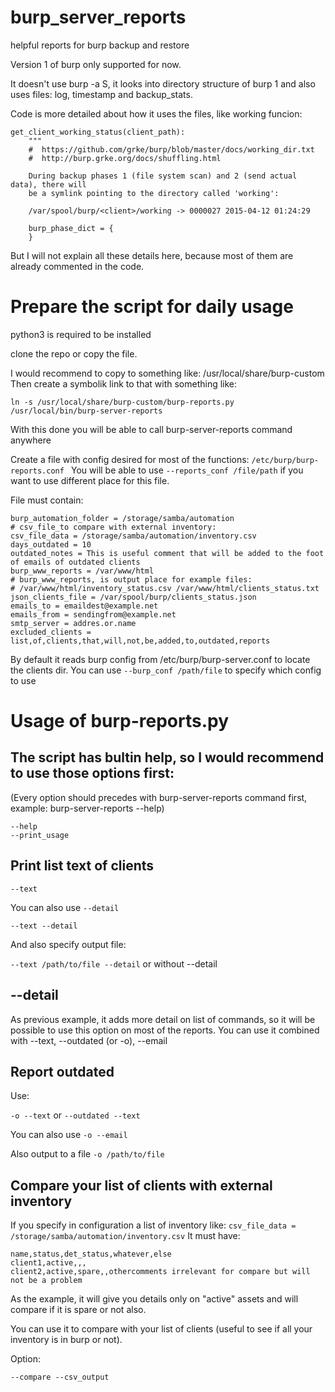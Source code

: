 # burp_server_reports
helpful reports for burp backup and restore

Version 1 of burp only supported for now.

It doesn't use burp -a S, it looks into directory structure of burp 1 and also uses files:
log, timestamp and backup_stats.

Code is more detailed about how it uses the files, like working funcion: 

```
get_client_working_status(client_path):
    """
    #  https://github.com/grke/burp/blob/master/docs/working_dir.txt
    #  http://burp.grke.org/docs/shuffling.html

    During backup phases 1 (file system scan) and 2 (send actual data), there will
    be a symlink pointing to the directory called 'working':

    /var/spool/burp/<client>/working -> 0000027 2015-04-12 01:24:29

    burp_phase_dict = {
    }
```

But I will not explain all these details here, because most of them are already commented in the code. 

# Prepare the script for daily usage

python3 is required to be installed

clone the repo or copy the file. 

I would recommend to copy to something like: /usr/local/share/burp-custom
Then create a symbolik link to that with something like: 

`ln -s /usr/local/share/burp-custom/burp-reports.py /usr/local/bin/burp-server-reports`

With this done you will be able to call burp-server-reports command anywhere

Create a file with config desired for most of the functions: `/etc/burp/burp-reports.conf `
You will be able to use `--reports_conf /file/path` if you want to use different place for this file.

File must contain: 

```
burp_automation_folder = /storage/samba/automation
# csv_file_to compare with external inventory:
csv_file_data = /storage/samba/automation/inventory.csv
days_outdated = 10
outdated_notes = This is useful comment that will be added to the foot of emails of outdated clients
burp_www_reports = /var/www/html
# burp_www_reports, is output place for example files:
# /var/www/html/inventory_status.csv /var/www/html/clients_status.txt
json_clients_file = /var/spool/burp/clients_status.json
emails_to = emaildest@example.net
emails_from = sendingfrom@example.net
smtp_server = addres.or.name
excluded_clients = list,of,clients,that,will,not,be,added,to,outdated,reports
```

By default it reads burp config from /etc/burp/burp-server.conf to locate the clients dir.
You can use `--burp_conf /path/file` to specify which config to use

# Usage of burp-reports.py

## The script has bultin help, so I would recommend to use those options first:

(Every option should precedes with burp-server-reports command first, example: burp-server-reports --help)
```
--help
--print_usage
```

## Print list text of clients

`--text`

You can also use `--detail`

`--text --detail`

And also specify output file:

`--text /path/to/file --detail` or without --detail 

## --detail 

As previous example, it adds more detail on list of commands, so it will be possible to use this option on most of the reports.
You can use it combined with --text, --outdated (or -o), --email

## Report outdated

Use: 

`-o --text` or `--outdated --text`

You can also use `-o --email`

Also output to a file `-o /path/to/file`

## Compare your list of clients with external inventory

If you specify in configuration a list of inventory like:
`csv_file_data = /storage/samba/automation/inventory.csv`
It must have: 

```
name,status,det_status,whatever,else
client1,active,,,
client2,active,spare,,othercomments irrelevant for compare but will not be a problem
```
As the example, it will give you details only on "active" assets and will compare if it is spare or not also. 

You can use it to compare with your list of clients (useful to see if all your inventory is in burp or not). 

Option: 

`--compare --csv_output`


